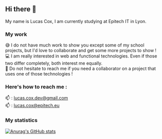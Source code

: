 ## Hi there 👋

My name is Lucas Cox, I am currently studying at Epitech IT in Lyon.

### My work

:sweat_smile: I do not have much work to show you except some of my school projects, but I'd love to collaborate and get some more projects to show !\
:computer: I am really interested in web and functional technologies. Even if those two differ completely, both interest me equally.\
:handshake: Do not hesitate to reach me if you need a collaborator on a project that uses one of those technologies !


### Here's how to reach me :

:mailbox: : lucas.cox.dev@gmail.com\
:mailbox: : lucas.cox@epitech.eu


### My statistics 



<!--
**Lucas-COX/Lucas-COX** is a ✨ _special_ ✨ repository because its `README.md` (this file) appears on your GitHub profile.
Here are some ideas to get you started:

- 🔭 I’m currently working on ...
- 🌱 I’m currently learning ...
- 👯 I’m looking to collaborate on ...
- 🤔 I’m looking for help with ...
- 💬 Ask me about ...
- 📫 How to reach me: ...
- 😄 Pronouns: ...
- ⚡ Fun fact: ...
-->

[![Anurag's GitHub stats](https://github-readme-stats.vercel.app/api?username=Lucas-COX&count_private=true&show_icons=true)](https://github.com/anuraghazra/github-readme-stats)
